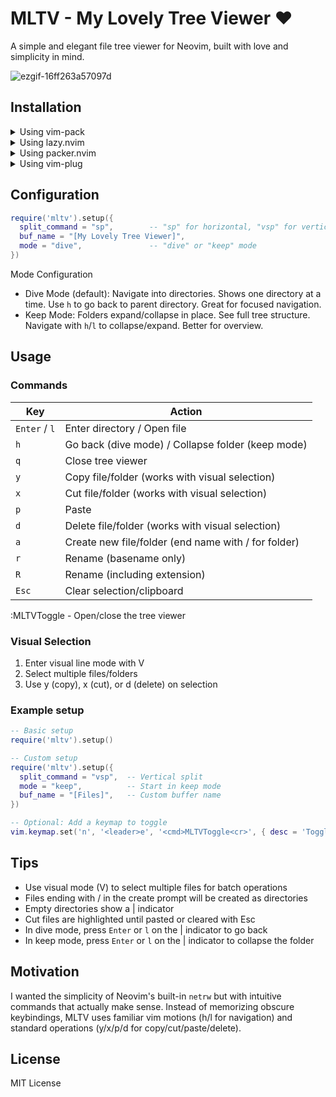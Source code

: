 # MLTV - My Lovely Tree Viewer ❤️

A simple and elegant file tree viewer for Neovim, built with love and simplicity in mind.

![ezgif-16ff263a57097d](https://github.com/user-attachments/assets/4a21e22e-fd94-4f83-84ee-1c492cceee99)


## Installation

<details>
<summary>Using vim-pack</summary>

  
```lua
vim.pack.add({
  -- ... Your other plugins
  { src = "https://github.com/enheit/mltv" },
})

require("mltv").setup()

vim.keymap.set('n', '<leader>e', ':MLTVToggle<CR>', { noremap = true, silent = true })
```

</details>

<details>
<summary>Using lazy.nvim</summary>


```lua
{
  'enheit/mltv',
  config = function()
    require('mltv').setup()
  end
}
```

</details>


<details>
<summary>Using packer.nvim</summary>

```lua
use {
  'yourusername/mltv',
  config = function()
    require('mltv').setup()
  end
}
```

</details>


<details>
<summary>Using vim-plug</summary>
  

```
Plug 'enheit/mltv'
```
Then add to your `init.lua`:

```lua
require('mltv').setup()
```

</details>

## Configuration

```lua
require('mltv').setup({
  split_command = "sp",        -- "sp" for horizontal, "vsp" for vertical split
  buf_name = "[My Lovely Tree Viewer]",
  mode = "dive",               -- "dive" or "keep" mode
})
```

Mode Configuration
- Dive Mode (default): Navigate into directories. Shows one directory at a time. Use `h` to go back to parent directory. Great for focused navigation.  
- Keep Mode: Folders expand/collapse in place. See full tree structure. Navigate with `h`/`l` to collapse/expand. Better for overview.

## Usage
### Commands

| Key         | Action                                           |
|-------------|--------------------------------------------------|
| `Enter` / `l` | Enter directory / Open file                      |
| `h`         | Go back (dive mode) / Collapse folder (keep mode) |
| `q`         | Close tree viewer                                |
| `y`         | Copy file/folder (works with visual selection)  |
| `x`         | Cut file/folder (works with visual selection)   |
| `p`         | Paste                                            |
| `d`         | Delete file/folder (works with visual selection) |
| `a`         | Create new file/folder (end name with / for folder) |
| `r`         | Rename (basename only)                           |
| `R`         | Rename (including extension)                     |
| `Esc`       | Clear selection/clipboard                        |

:MLTVToggle - Open/close the tree viewer

### Visual Selection

1. Enter visual line mode with V
2. Select multiple files/folders
3. Use y (copy), x (cut), or d (delete) on selection


### Example setup
```lua
-- Basic setup
require('mltv').setup()

-- Custom setup
require('mltv').setup({
  split_command = "vsp",  -- Vertical split
  mode = "keep",          -- Start in keep mode
  buf_name = "[Files]",   -- Custom buffer name
})

-- Optional: Add a keymap to toggle
vim.keymap.set('n', '<leader>e', '<cmd>MLTVToggle<cr>', { desc = 'Toggle file tree' })
```

## Tips

- Use visual mode (V) to select multiple files for batch operations
- Files ending with / in the create prompt will be created as directories
- Empty directories show a | indicator
- Cut files are highlighted until pasted or cleared with Esc
- In dive mode, press `Enter` or `l` on the | indicator to go back
- In keep mode, press `Enter` or `l` on the | indicator to collapse the folder

## Motivation
I wanted the simplicity of Neovim's built-in `netrw` but with intuitive commands that actually make sense. Instead of memorizing obscure keybindings, MLTV uses familiar vim motions (h/l for navigation) and standard operations (y/x/p/d for copy/cut/paste/delete).

## License
MIT License
